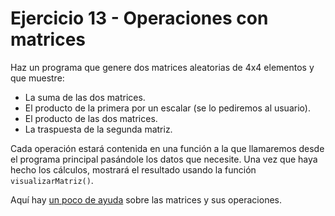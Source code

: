# Ejercicio 13 - Operaciones con matrices

Haz un programa que genere dos matrices aleatorias de 4x4 elementos y que muestre:

- La suma de las dos matrices.
- El producto de la primera por un escalar (se lo pediremos al usuario).
- El producto de las dos matrices.
- La traspuesta de la segunda matriz.

Cada operación estará contenida en una función a la que llamaremos desde el programa principal pasándole los datos que necesite. Una vez que haya hecho los cálculos, mostrará el resultado usando la función `visualizarMatriz()`.

Aquí hay [un poco de ayuda](http://es.wikipedia.org/wiki/Matriz_(matemáticas)) sobre las matrices y sus operaciones.
